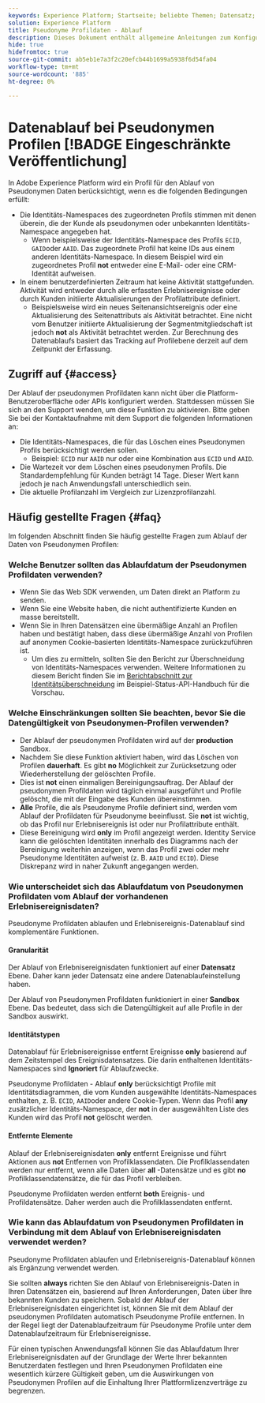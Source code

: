 ```yaml
---
keywords: Experience Platform; Startseite; beliebte Themen; Datensatz; Datensatz; Live-Zeit; ttl; Time-to-Live; pseudonyme; pseudonyme Profile; Datenablauf; Ablauf;
solution: Experience Platform
title: Pseudonyme Profildaten - Ablauf
description: Dieses Dokument enthält allgemeine Anleitungen zum Konfigurieren des Datenablaufs für Pseudonyme Profile in Adobe Experience Platform.
hide: true
hidefromtoc: true
source-git-commit: ab5eb1e7a3f2c20efcb44b1699a5938f6d54fa04
workflow-type: tm+mt
source-wordcount: '885'
ht-degree: 0%

---
```



# Datenablauf bei Pseudonymen Profilen [!BADGE Eingeschränkte Veröffentlichung]

In Adobe Experience Platform wird ein Profil für den Ablauf von Pseudonymen Daten berücksichtigt, wenn es die folgenden Bedingungen erfüllt:

- Die Identitäts-Namespaces des zugeordneten Profils stimmen mit denen überein, die der Kunde als pseudonymen oder unbekannten Identitäts-Namespace angegeben hat.
   - Wenn beispielsweise der Identitäts-Namespace des Profils `ECID`, `GAID`oder `AAID`. Das zugeordnete Profil hat keine IDs aus einem anderen Identitäts-Namespace. In diesem Beispiel wird ein zugeordnetes Profil **not** entweder eine E-Mail- oder eine CRM-Identität aufweisen.
- In einem benutzerdefinierten Zeitraum hat keine Aktivität stattgefunden. Aktivität wird entweder durch alle erfassten Erlebnisereignisse oder durch Kunden initiierte Aktualisierungen der Profilattribute definiert.
   - Beispielsweise wird ein neues Seitenansichtsereignis oder eine Aktualisierung des Seitenattributs als Aktivität betrachtet. Eine nicht vom Benutzer initiierte Aktualisierung der Segmentmitgliedschaft ist jedoch **not** als Aktivität betrachtet werden. Zur Berechnung des Datenablaufs basiert das Tracking auf Profilebene derzeit auf dem Zeitpunkt der Erfassung.

## Zugriff auf {#access}

Der Ablauf der pseudonymen Profildaten kann nicht über die Platform-Benutzeroberfläche oder APIs konfiguriert werden. Stattdessen müssen Sie sich an den Support wenden, um diese Funktion zu aktivieren. Bitte geben Sie bei der Kontaktaufnahme mit dem Support die folgenden Informationen an:

- Die Identitäts-Namespaces, die für das Löschen eines Pseudonymen Profils berücksichtigt werden sollen.
   - Beispiel: `ECID` nur `AAID` nur oder eine Kombination aus `ECID` und `AAID`.
- Die Wartezeit vor dem Löschen eines pseudonymen Profils. Die Standardempfehlung für Kunden beträgt 14 Tage. Dieser Wert kann jedoch je nach Anwendungsfall unterschiedlich sein.
- Die aktuelle Profilanzahl im Vergleich zur Lizenzprofilanzahl.

## Häufig gestellte Fragen {#faq}

Im folgenden Abschnitt finden Sie häufig gestellte Fragen zum Ablauf der Daten von Pseudonymen Profilen:

### Welche Benutzer sollten das Ablaufdatum der Pseudonymen Profildaten verwenden?

- Wenn Sie das Web SDK verwenden, um Daten direkt an Platform zu senden.
- Wenn Sie eine Website haben, die nicht authentifizierte Kunden en masse bereitstellt.
- Wenn Sie in Ihren Datensätzen eine übermäßige Anzahl an Profilen haben und bestätigt haben, dass diese übermäßige Anzahl von Profilen auf anonymen Cookie-basierten Identitäts-Namespace zurückzuführen ist.
   - Um dies zu ermitteln, sollten Sie den Bericht zur Überschneidung von Identitäts-Namespaces verwenden. Weitere Informationen zu diesem Bericht finden Sie im [Berichtabschnitt zur Identitätsüberschneidung](./api/preview-sample-status.md#identity-overlap-report) im Beispiel-Status-API-Handbuch für die Vorschau.

### Welche Einschränkungen sollten Sie beachten, bevor Sie die Datengültigkeit von Pseudonymen-Profilen verwenden?

- Der Ablauf der pseudonymen Profildaten wird auf der **production** Sandbox.
- Nachdem Sie diese Funktion aktiviert haben, wird das Löschen von Profilen **dauerhaft**. Es gibt **no** Möglichkeit zur Zurücksetzung oder Wiederherstellung der gelöschten Profile.
- Dies ist **not** einen einmaligen Bereinigungsauftrag. Der Ablauf der pseudonymen Profildaten wird täglich einmal ausgeführt und Profile gelöscht, die mit der Eingabe des Kunden übereinstimmen.
- **Alle** Profile, die als Pseudonyme Profile definiert sind, werden vom Ablauf der Profildaten für Pseudonyme beeinflusst. Sie **not** ist wichtig, ob das Profil nur Erlebnisereignis ist oder nur Profilattribute enthält.
- Diese Bereinigung wird **only** im Profil angezeigt werden. Identity Service kann die gelöschten Identitäten innerhalb des Diagramms nach der Bereinigung weiterhin anzeigen, wenn das Profil zwei oder mehr Pseudonyme Identitäten aufweist (z. B. `AAID` und `ECID`). Diese Diskrepanz wird in naher Zukunft angegangen werden.

### Wie unterscheidet sich das Ablaufdatum von Pseudonymen Profildaten vom Ablauf der vorhandenen Erlebnisereignisdaten?

Pseudonyme Profildaten ablaufen und Erlebnisereignis-Datenablauf sind komplementäre Funktionen.

#### Granularität

Der Ablauf von Erlebnisereignisdaten funktioniert auf einer **Datensatz** Ebene. Daher kann jeder Datensatz eine andere Datenablaufeinstellung haben.

Der Ablauf von Pseudonymen Profildaten funktioniert in einer **Sandbox** Ebene. Das bedeutet, dass sich die Datengültigkeit auf alle Profile in der Sandbox auswirkt.

#### Identitätstypen

Datenablauf für Erlebnisereignisse entfernt Ereignisse **only** basierend auf dem Zeitstempel des Ereignisdatensatzes. Die darin enthaltenen Identitäts-Namespaces sind **Ignoriert** für Ablaufzwecke.

Pseudonyme Profildaten - Ablauf **only** berücksichtigt Profile mit Identitätsdiagrammen, die vom Kunden ausgewählte Identitäts-Namespaces enthalten, z. B. `ECID`, `AAID`oder andere Cookie-Typen. Wenn das Profil **any** zusätzlicher Identitäts-Namespace, der **not** in der ausgewählten Liste des Kunden wird das Profil **not** gelöscht werden.

#### Entfernte Elemente

Ablauf der Erlebnisereignisdaten **only** entfernt Ereignisse und führt Aktionen aus **not** Entfernen von Profilklassendaten. Die Profilklassendaten werden nur entfernt, wenn alle Daten über **all** -Datensätze und es gibt **no** Profilklassendatensätze, die für das Profil verbleiben.

Pseudonyme Profildaten werden entfernt **both** Ereignis- und Profildatensätze. Daher werden auch die Profilklassendaten entfernt.

### Wie kann das Ablaufdatum von Pseudonymen Profildaten in Verbindung mit dem Ablauf von Erlebnisereignisdaten verwendet werden?

Pseudonyme Profildaten ablaufen und Erlebnisereignis-Datenablauf können als Ergänzung verwendet werden.

Sie sollten **always** richten Sie den Ablauf von Erlebnisereignis-Daten in Ihren Datensätzen ein, basierend auf Ihren Anforderungen, Daten über Ihre bekannten Kunden zu speichern. Sobald der Ablauf der Erlebnisereignisdaten eingerichtet ist, können Sie mit dem Ablauf der pseudonymen Profildaten automatisch Pseudonyme Profile entfernen. In der Regel liegt der Datenablaufzeitraum für Pseudonyme Profile unter dem Datenablaufzeitraum für Erlebnisereignisse.

Für einen typischen Anwendungsfall können Sie das Ablaufdatum Ihrer Erlebnisereignisdaten auf der Grundlage der Werte Ihrer bekannten Benutzerdaten festlegen und Ihren Pseudonymen Profildaten eine wesentlich kürzere Gültigkeit geben, um die Auswirkungen von Pseudonymen Profilen auf die Einhaltung Ihrer Plattformlizenzverträge zu begrenzen.
